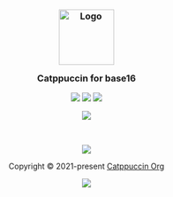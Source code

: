<h3 align="center">
	<img src="https://raw.githubusercontent.com/catppuccin/catppuccin/dev/assets/logos/exports/1544x1544_circle.png" width="100" alt="Logo"/><br/>
	<img src="https://raw.githubusercontent.com/catppuccin/catppuccin/dev/assets/misc/transparent.png" height="30" width="0px"/>
	Catppuccin for base16
	<img src="https://raw.githubusercontent.com/catppuccin/catppuccin/dev/assets/misc/transparent.png" height="30" width="0px"/>
</h3>

<p align="center">
    <a href="https://github.com/nbn22385/base16-catppuccin-scheme/stargazers"><img src="https://img.shields.io/github/stars/nbn22385/base16-catppuccin-scheme?colorA=1e1e28&colorB=c9cbff&style=for-the-badge&logo=starship"></a>
    <a href="https://github.com/nbn22385/base16-catppuccin-scheme/issues"><img src="https://img.shields.io/github/issues/nbn22385/base16-catppuccin-scheme?colorA=1e1e28&colorB=f7be95&style=for-the-badge"></a>
    <a href="https://github.com/nbn22385/base16-catppuccin-scheme/contributors"><img src="https://img.shields.io/github/contributors/nbn22385/base16-catppuccin-scheme?colorA=1e1e28&colorB=b1e1a6&style=for-the-badge"></a>
</p>

<p align="center">
  <img src="https://raw.githubusercontent.com/catppuccin/catppuccin/dev/assets/misc/sample.png"/>
</p>

&nbsp;

<p align="center"><img src="https://raw.githubusercontent.com/catppuccin/catppuccin/dev/assets/footers/gray0_ctp_on_line.svg?sanitize=true" /></p>
<p align="center">Copyright &copy; 2021-present <a href="https://github.com/catppuccin" target="_blank">Catppuccin Org</a>
<p align="center"><a href="https://github.com/catppuccin/catppuccin/blob/main/LICENSE"><img src="https://img.shields.io/static/v1.svg?style=for-the-badge&label=License&message=MIT&logoColor=d9e0ee&colorA=302d41&colorB=c9cbff"/></a></p>
